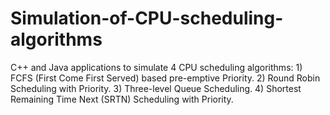 # Simulation-of-CPU-scheduling-algorithms
C++ and Java applications to simulate 4 CPU scheduling algorithms: 1) FCFS (First Come First Served) based pre-emptive Priority. 2) Round Robin Scheduling with Priority. 3) Three-level Queue Scheduling. 4) Shortest Remaining Time Next (SRTN) Scheduling with Priority.
